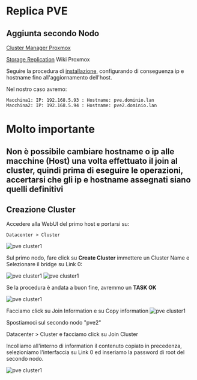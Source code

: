# Replica PVE

## Aggiunta secondo Nodo

[Cluster Manager Proxmox](https://pve.proxmox.com/wiki/Cluster_Manager)

[Storage Replication](https://pve.proxmox.com/wiki/Storage_Replication) Wiki Proxmox


Seguire la procedura di [installazione](install.md), configurando di conseguenza ip e hostname fino all'aggiornamento dell'host.

Nel nostro caso avremo:

```
Macchina1: IP: 192.168.5.93 : Hostname: pve.dominio.lan
Macchina2: IP: 192.168.5.94 : Hostname: pve2.dominio.lan
```



# Molto importante
## Non è possibile cambiare hostname o ip alle macchine (Host) una volta effettuato il join al cluster, quindi prima di eseguire le operazioni, accertarsi che gli ip e hostname assegnati siano quelli definitivi

## Creazione Cluster

Accedere alla WebUI del primo host e portarsi su:

```Datacenter > Cluster```

![pve cluster1](img/pve-cluster-1.png)

Sul primo nodo, fare click su **Create Cluster** immettere un Cluster Name e Selezionare il bridge su Link 0:

![pve cluster1](img/pve-cluster-2.png)
![pve cluster1](img/pve-cluster-3.png)

Se la procedura è andata a buon fine, avremmo un **TASK OK**

![pve cluster1](img/pve-cluster-4.png)



Facciamo click su Join Information e su Copy information
![pve cluster1](img/pve-cluster-5.png)

Spostiamoci sul secondo nodo "pve2"

Datacenter > Cluster e facciamo click su Join Cluster

Incolliamo all'interno di information il contenuto copiato in precedenza, selezioniamo l'interfaccia su Link 0 ed inseriamo la password di root del secondo nodo.

![pve cluster1](img/pve-cluster-6.png)